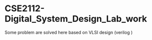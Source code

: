 # CSE2112-Digital_System_Design_Lab_work
Some problem are solved here based on VLSI design (verilog )
